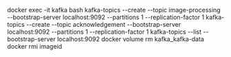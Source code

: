 docker exec -it kafka bash
kafka-topics --create --topic image-processing --bootstrap-server localhost:9092 --partitions 1 --replication-factor 1
kafka-topics --create --topic acknowledgement --bootstrap-server localhost:9092 --partitions 1 --replication-factor 1
kafka-topics --list --bootstrap-server localhost:9092
docker volume rm kafka_kafka-data
docker rmi imageid